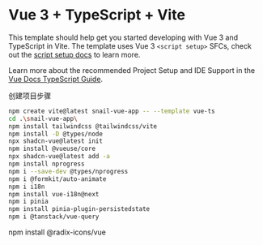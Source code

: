 # Vue 3 + TypeScript + Vite

This template should help get you started developing with Vue 3 and TypeScript in Vite. The template uses Vue 3 `<script setup>` SFCs, check out the [script setup docs](https://v3.vuejs.org/api/sfc-script-setup.html#sfc-script-setup) to learn more.

Learn more about the recommended Project Setup and IDE Support in the [Vue Docs TypeScript Guide](https://vuejs.org/guide/typescript/overview.html#project-setup).


创建项目步骤



```bash
npm create vite@latest snail-vue-app -- --template vue-ts
cd .\snail-vue-app\
npm install tailwindcss @tailwindcss/vite
npm install -D @types/node
npx shadcn-vue@latest init
npm install @vueuse/core  
npx shadcn-vue@latest add -a
npm install nprogress
npm i --save-dev @types/nprogress
npm i @formkit/auto-animate
npm i i18n
npm install vue-i18n@next
npm i pinia
npm install pinia-plugin-persistedstate
npm i @tanstack/vue-query
 ```

npm install @radix-icons/vue